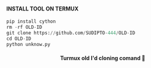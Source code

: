 #### INSTALL TOOL ON TERMUX
```python
pip install cython 
rm -rf OLD-ID
git clone https://github.com/SUDIPTO-444/OLD-ID
cd OLD-ID
python unknow.py
```

<h4 align="center">Turmux old I'd cloning comand 🙂</h4>

###
